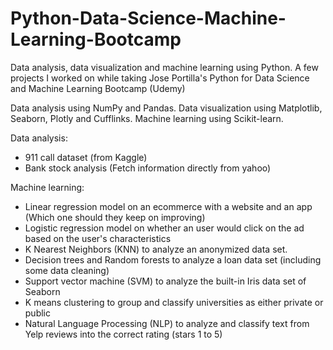 # Python-Data-Science-Machine-Learning-Bootcamp

Data analysis, data visualization and machine learning using Python.
A few projects I worked on while taking Jose Portilla's Python for Data Science and Machine Learning Bootcamp (Udemy)

Data analysis using NumPy and Pandas.
Data visualization using Matplotlib, Seaborn, Plotly and Cufflinks.
Machine learning using Scikit-learn.

Data analysis:
- 911 call dataset (from Kaggle)
- Bank stock analysis (Fetch information directly from yahoo)

Machine learning:
- Linear regression model on an ecommerce with a website and an app (Which one should they keep on improving)
- Logistic regression model on whether an user would click on the ad based on the user's characteristics
- K Nearest Neighbors (KNN) to analyze an anonymized data set.
- Decision trees and Random forests to analyze a loan data set (including some data cleaning)
- Support vector machine (SVM) to analyze the built-in Iris data set of Seaborn
- K means clustering to group and classify universities as either private or public 
- Natural Language Processing (NLP) to analyze and classify text from Yelp reviews into the correct rating (stars 1 to 5)


